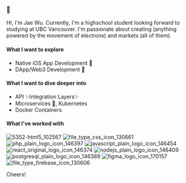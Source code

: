 ### 👋

HI, I'm Jae Wu. Currently, I'm a highschool student looking forward to studying at UBC Vancouver. I'm passionate about creating (anything powered by the movement of electrons) and markets (all of them). 

#### What I want to explore
* Native iOS App Development 🍎
* DApp/Web3 Development 📄

#### What I want to dive deeper into
* API ✨Integration Layers✨
* Microservices 🤏, Kubernetes
* Docker Containers

#### What I've worked with

![5352-html5_102567](https://user-images.githubusercontent.com/26179641/118853247-684ef480-b888-11eb-900c-17a00e7dbf78.png)
![file_type_css_icon_130661](https://user-images.githubusercontent.com/26179641/118853456-a3512800-b888-11eb-8a2b-9f201e9e4953.png)
![php_plain_logo_icon_146397](https://user-images.githubusercontent.com/26179641/118853659-d72c4d80-b888-11eb-84dc-e76f5450dd0d.png)
![javascript_plain_logo_icon_146454](https://user-images.githubusercontent.com/26179641/118853116-42c1eb00-b888-11eb-8387-d42a26e65756.png)
![react_original_logo_icon_146374](https://user-images.githubusercontent.com/26179641/118853388-8ddbfe00-b888-11eb-81a6-a7513614744a.png)
![nodejs_plain_logo_icon_146409](https://user-images.githubusercontent.com/26179641/118853545-b95ee880-b888-11eb-8dc0-512bc1a30f13.png)
![postgresql_plain_logo_icon_146389](https://user-images.githubusercontent.com/26179641/118853720-eca17780-b888-11eb-814c-b0d405b8303a.png)
![figma_logo_icon_170157](https://user-images.githubusercontent.com/26179641/118853895-1ce91600-b889-11eb-86c3-e0b659c89baa.png)
![file_type_firebase_icon_130606](https://user-images.githubusercontent.com/26179641/118854894-0ee7c500-b88a-11eb-8be2-866d5f94c668.png)

Cheers!
